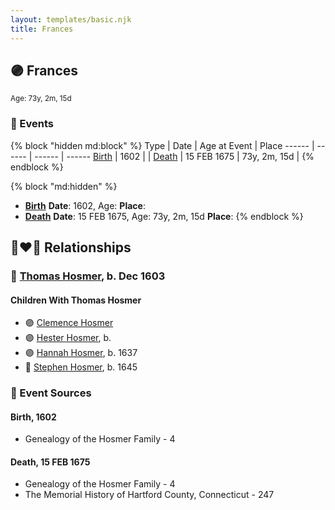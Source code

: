```yaml
---
layout: templates/basic.njk
title: Frances
---
```

## 🟣 Frances
<small>Age: 73y, 2m, 15d</small>


### 📆 Events

{% block "hidden md:block" %}
Type | Date | Age at Event | Place
------ | ------ | ------ | ------
[Birth](#event-event-3) | 1602 |  |
[Death](#event-event-4) | 15 FEB 1675 | 73y, 2m, 15d |
{% endblock %}

{% block "md:hidden" %}
- **[Birth](#event-event-3)**
**Date**: 1602, Age:
**Place**:
- **[Death](#event-event-4)**
**Date**: 15 FEB 1675, Age: 73y, 2m, 15d
**Place**:
{% endblock %}

## 👩‍❤️‍👨 Relationships

### 🔵 [Thomas Hosmer](/people/7/70805658), b. Dec 1603

#### Children With Thomas Hosmer
* 🟣 [Clemence Hosmer](/people/3/36338636)
* 🟣 [Hester Hosmer](/people/8/80112068), b.
* 🟣 [Hannah Hosmer](/people/7/74814464), b. 1637
* 🔵 [Stephen Hosmer](/people/5/53717358), b. 1645
### 📰 Event Sources

#### <a id="event-event-3"></a> Birth, 1602
* Genealogy of the Hosmer Family  - 4

#### <a id="event-event-4"></a> Death, 15 FEB 1675
* Genealogy of the Hosmer Family  - 4
* The Memorial History of Hartford County, Connecticut  - 247